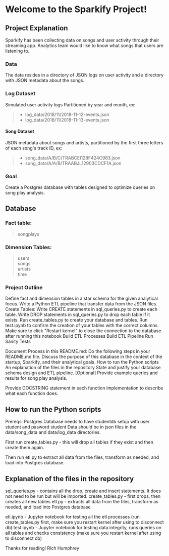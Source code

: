 # Welcome to the Sparkify Project!

## Project Explanation

Sparkify has been collecting data on songs and user activity through their streaming app.  Analytics team would like to know what songs that users are listening to.

### Data
The data resides in a directory of JSON logs on user activity and a directory with JSON metadata about the songs.
### Log Dataset
Simulated user activity logs
Partitioned by year and month, ex:
> - log_data/2018/11/2018-11-12-events.json
> - log_data/2018/11/2018-11-13-events.json

#### Song Dataset
JSON metadata about songs and artists, partitioned by the first three letters of each song's track ID, ex:
> - song_data/A/B/C/TRABCEI128F424C983.json
> - song_data/A/A/B/TRAABJL12903CDCF1A.json

### Goal
Create a Postgres database with tables designed to optimize queries on song play analysis.

## Database
### Fact table:  
>songplays  
### Dimension Tables:
>users  
>songs  
>artists  
>time  
  
### Project Outline
Define fact and dimension tables in a star schema for the given analytical focus.
Write a Python ETL pipeline that transfer data from the JSON files.
Create Tables:
Write CREATE statements in sql_queries.py to create each table.
Write DROP statements in sql_queries.py to drop each table if it exists.
Run create_tables.py to create your database and tables.
Run test.ipynb to confirm the creation of your tables with the correct columns. 
Make sure to click "Restart kernel" to close the connection to the database after running this notebook
Build ETL Processes
Build ETL Pipeline
Run Sanity Tests

Document Process in this README.md:
Do the following steps in your README.md file.
    Discuss the purpose of this database in the context of the startup, Sparkify, and their analytical goals.
    How to run the Python scripts
    An explanation of the files in the repository
    State and justify your database schema design and ETL pipeline.
    [Optional] Provide example queries and results for song play analysis.

Provide DOCSTRING statement in each function implementation to describe what each function does.


## How to run the Python scripts
Prereqs:
Postgres Database needs to have studentdb setup with user student and pasword student
Data should be in json files in the data/song_data and data/log_data directories.

First run create_tables.py - this will drop all tables if they exist and then create them again.

Then run etl.py to extract all data from the files, transform as needed, and load into Postgres database.

## Explanation of the files in the repository
sql_queries.py - contains all the drop, create and insert statements.  It does not need to be run but will be imported.
create_tables.py - first drops, then creates all new tables
etl.py - extracts all data from the files, transform as needed, and load into Postgres database

etl.ipynb - Jupyter notebook for testing all the etl processes (run create_tables.py first, make sure you restart kernel after using to disconnect db)
test.ipynb - Jupyter notebook for testing data integrity, runs queries on all tables and checks consistency (make sure you restart kernel after using to disconnect db)

Thanks for reading!  Rich Humphrey





